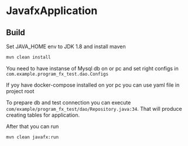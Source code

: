 # JavafxApplication
## Build

Set JAVA_HOME env to JDK 1.8 and install maven 
```bash
mvn clean install 
```

You need to have instanse of Mysql db on or pc and set right configs in `com.example.program_fx_test.dao.Configs` 

If yoy have docker-compose installed on yor pc you can use yaml file in project root 

To prepare db and test connection you can execute `com/example/program_fx_test/dao/Repository.java:34`. That will produce creating tables for application.

After that you can run 
```bash
mvn clean javafx:run
```